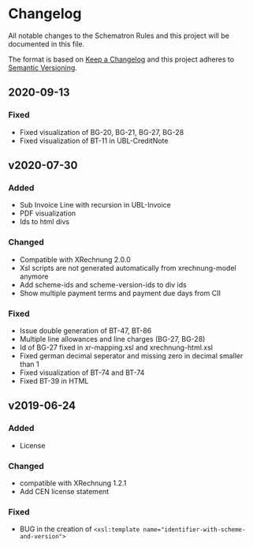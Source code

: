 # Changelog

All notable changes to the Schematron Rules and this project will be documented in this file.

The format is based on [Keep a Changelog](https://keepachangelog.com/en/1.0.0/)
and this project adheres to [Semantic Versioning](https://semver.org/spec/v2.0.0.html).

## 2020-09-13
### Fixed
- Fixed visualization of BG-20, BG-21, BG-27, BG-28
- Fixed visualization of BT-11 in UBL-CreditNote

## v2020-07-30

### Added
- Sub Invoice Line with recursion in UBL-Invoice
- PDF visualization
- Ids to html divs

### Changed
- Compatible with XRechnung 2.0.0
- Xsl scripts are not generated automatically from xrechnung-model anymore
- Add scheme-ids and scheme-version-ids to div ids
- Show multiple payment terms and payment due days from CII

### Fixed
- Issue double generation of BT-47, BT-86
- Multiple line allowances and line charges (BG-27, BG-28)
- Id of BG-27 fixed in xr-mapping.xsl and xrechnung-html.xsl
- Fixed german decimal seperator and missing zero in decimal smaller than 1
- Fixed visualization of BT-74 and BT-74
- Fixed BT-39 in HTML

## v2019-06-24

### Added

- License

### Changed

- compatible with XRechnung 1.2.1
- Add CEN license statement

### Fixed

- BUG in the creation of `<xsl:template name="identifier-with-scheme-and-version">`
